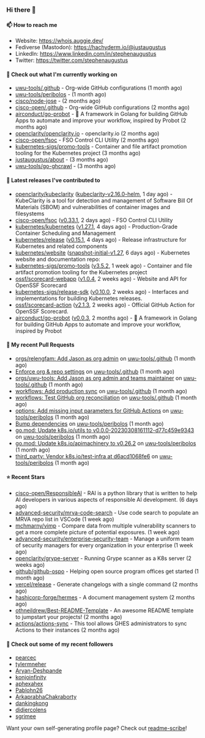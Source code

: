 ### Hi there 👋

#### 📫 How to reach me

- Website: https://whois.auggie.dev/
- Fediverse (Mastodon): https://hachyderm.io/@justaugustus
- LinkedIn: https://www.linkedin.com/in/stephenaugustus
- Twitter: https://twitter.com/stephenaugustus

#### 👷 Check out what I'm currently working on

- [uwu-tools/.github](https://github.com/uwu-tools/.github) - Org-wide GitHub configurations (1 month ago)
- [uwu-tools/peribolos](https://github.com/uwu-tools/peribolos) -  (1 month ago)
- [cisco/node-jose](https://github.com/cisco/node-jose) -  (2 months ago)
- [cisco-open/.github](https://github.com/cisco-open/.github) - Org-wide GitHub configurations (2 months ago)
- [airconduct/go-probot](https://github.com/airconduct/go-probot) - 🤖 A framework in Golang for building GitHub Apps to automate and improve your workflow, inspired by Probot (2 months ago)
- [openclarity/openclarity.io](https://github.com/openclarity/openclarity.io) - openclarity.io (2 months ago)
- [cisco-open/fsoc](https://github.com/cisco-open/fsoc) - FSO Control CLI Utility (2 months ago)
- [kubernetes-sigs/promo-tools](https://github.com/kubernetes-sigs/promo-tools) - Container and file artifact promotion tooling for the Kubernetes project (3 months ago)
- [justaugustus/about](https://github.com/justaugustus/about) -  (3 months ago)
- [uwu-tools/go-ghcrawl](https://github.com/uwu-tools/go-ghcrawl) -  (3 months ago)

#### 🔭 Latest releases I've contributed to

- [openclarity/kubeclarity](https://github.com/openclarity/kubeclarity) ([kubeclarity-v2.16.0-helm](https://github.com/openclarity/kubeclarity/releases/tag/kubeclarity-v2.16.0-helm), 1 day ago) - KubeClarity is a tool for detection and management of Software Bill Of Materials (SBOM) and vulnerabilities of container images and filesystems
- [cisco-open/fsoc](https://github.com/cisco-open/fsoc) ([v0.33.1](https://github.com/cisco-open/fsoc/releases/tag/v0.33.1), 2 days ago) - FSO Control CLI Utility
- [kubernetes/kubernetes](https://github.com/kubernetes/kubernetes) ([v1.27.1](https://github.com/kubernetes/kubernetes/releases/tag/v1.27.1), 4 days ago) - Production-Grade Container Scheduling and Management
- [kubernetes/release](https://github.com/kubernetes/release) ([v0.15.1](https://github.com/kubernetes/release/releases/tag/v0.15.1), 4 days ago) - Release infrastructure for Kubernetes and related components
- [kubernetes/website](https://github.com/kubernetes/website) ([snapshot-initial-v1.27](https://github.com/kubernetes/website/releases/tag/snapshot-initial-v1.27), 6 days ago) - Kubernetes website and documentation repo: 
- [kubernetes-sigs/promo-tools](https://github.com/kubernetes-sigs/promo-tools) ([v3.5.2](https://github.com/kubernetes-sigs/promo-tools/releases/tag/v3.5.2), 1 week ago) - Container and file artifact promotion tooling for the Kubernetes project
- [ossf/scorecard-webapp](https://github.com/ossf/scorecard-webapp) ([v1.0.4](https://github.com/ossf/scorecard-webapp/releases/tag/v1.0.4), 2 weeks ago) - Website and API for OpenSSF Scorecard
- [kubernetes-sigs/release-sdk](https://github.com/kubernetes-sigs/release-sdk) ([v0.10.0](https://github.com/kubernetes-sigs/release-sdk/releases/tag/v0.10.0), 2 weeks ago) - Interfaces and implementations for building Kubernetes releases.
- [ossf/scorecard-action](https://github.com/ossf/scorecard-action) ([v2.1.3](https://github.com/ossf/scorecard-action/releases/tag/v2.1.3), 2 weeks ago) - Official GitHub Action for OpenSSF Scorecard.
- [airconduct/go-probot](https://github.com/airconduct/go-probot) ([v0.0.3](https://github.com/airconduct/go-probot/releases/tag/v0.0.3), 2 months ago) - 🤖 A framework in Golang for building GitHub Apps to automate and improve your workflow, inspired by Probot

#### 🔨 My recent Pull Requests

- [orgs/relengfam: Add Jason as org admin](https://github.com/uwu-tools/.github/pull/12) on [uwu-tools/.github](https://github.com/uwu-tools/.github) (1 month ago)
- [Enforce org &amp; repo settings](https://github.com/uwu-tools/.github/pull/11) on [uwu-tools/.github](https://github.com/uwu-tools/.github) (1 month ago)
- [orgs/uwu-tools: Add Jason as org admin and teams maintainer](https://github.com/uwu-tools/.github/pull/10) on [uwu-tools/.github](https://github.com/uwu-tools/.github) (1 month ago)
- [workflows: Add production sync](https://github.com/uwu-tools/.github/pull/9) on [uwu-tools/.github](https://github.com/uwu-tools/.github) (1 month ago)
- [workflows: Test GitHub org reconciliation](https://github.com/uwu-tools/.github/pull/7) on [uwu-tools/.github](https://github.com/uwu-tools/.github) (1 month ago)
- [options: Add missing input parameters for GitHub Actions](https://github.com/uwu-tools/peribolos/pull/196) on [uwu-tools/peribolos](https://github.com/uwu-tools/peribolos) (1 month ago)
- [Bump dependencies](https://github.com/uwu-tools/peribolos/pull/195) on [uwu-tools/peribolos](https://github.com/uwu-tools/peribolos) (1 month ago)
- [go.mod: Update k8s.io/utils to v0.0.0-20230308161112-d77c459e9343](https://github.com/uwu-tools/peribolos/pull/194) on [uwu-tools/peribolos](https://github.com/uwu-tools/peribolos) (1 month ago)
- [go.mod: Update k8s.io/apimachinery to v0.26.2](https://github.com/uwu-tools/peribolos/pull/192) on [uwu-tools/peribolos](https://github.com/uwu-tools/peribolos) (1 month ago)
- [third_party: Vendor k8s.io/test-infra at d6acd1068fe6](https://github.com/uwu-tools/peribolos/pull/180) on [uwu-tools/peribolos](https://github.com/uwu-tools/peribolos) (1 month ago)

#### ⭐ Recent Stars

- [cisco-open/ResponsibleAI](https://github.com/cisco-open/ResponsibleAI) - RAI is a python library that is written to help AI developers in various aspects of responsible AI development. (6 days ago)
- [advanced-security/mrva-code-search](https://github.com/advanced-security/mrva-code-search) - Use code search to populate an MRVA repo list in VSCode (1 week ago)
- [mchmarny/vimp](https://github.com/mchmarny/vimp) - Compare data from multiple vulnerability scanners to get a more complete picture of potential exposures. (1 week ago)
- [advanced-security/enterprise-security-team](https://github.com/advanced-security/enterprise-security-team) - Manage a uniform team of security managers for every organization in your enterprise (1 week ago)
- [openclarity/grype-server](https://github.com/openclarity/grype-server) - Running Grype scanner as a K8s server (2 weeks ago)
- [github/github-ospo](https://github.com/github/github-ospo) - Helping open source program offices get started (1 month ago)
- [vercel/release](https://github.com/vercel/release) - Generate changelogs with a single command (2 months ago)
- [hashicorp-forge/hermes](https://github.com/hashicorp-forge/hermes) - A document management system (2 months ago)
- [othneildrew/Best-README-Template](https://github.com/othneildrew/Best-README-Template) - An awesome README template to jumpstart your projects!  (2 months ago)
- [actions/actions-sync](https://github.com/actions/actions-sync) - This tool allows GHES administrators to sync Actions to their instances (2 months ago)

#### 👯 Check out some of my recent followers

- [pearcec](https://github.com/pearcec)
- [tylermneher](https://github.com/tylermneher)
- [Aryan-Deshpande](https://github.com/Aryan-Deshpande)
- [konjoinfinity](https://github.com/konjoinfinity)
- [aphexahex](https://github.com/aphexahex)
- [Pablohn26](https://github.com/Pablohn26)
- [ArkaprabhaChakraborty](https://github.com/ArkaprabhaChakraborty)
- [dankingkong](https://github.com/dankingkong)
- [didiercolens](https://github.com/didiercolens)
- [sgrimee](https://github.com/sgrimee)

Want your own self-generating profile page? Check out [readme-scribe](https://github.com/muesli/readme-scribe)!
